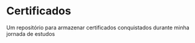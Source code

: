 # Certificados
Um repositório para armazenar certificados conquistados durante minha jornada de estudos
